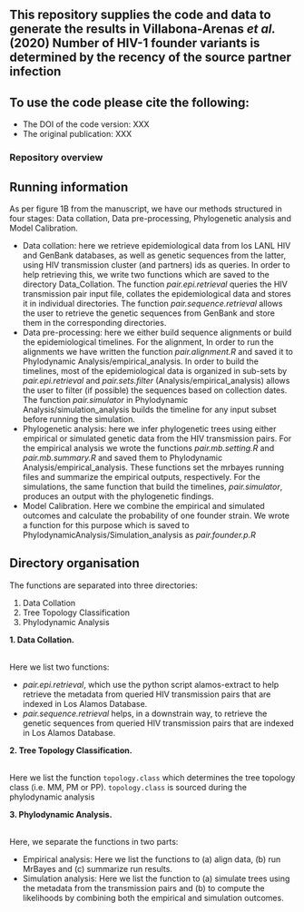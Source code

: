 
## This repository supplies the code and data to generate the results in Villabona-Arenas *et al.* (2020) Number of HIV-1 founder variants is determined by the recency of the source partner infection

## To use the code please cite the following:
  - The DOI of the code version: XXX
  - The original publication: XXX 
  

### Repository overview


## Running information

As per figure 1B from the manuscript, we have our methods structured in four stages: Data collation, Data pre-processing, Phylogenetic analysis and Model Calibration.

-	Data collation: here we retrieve epidemiological data from los LANL HIV and GenBank databases, as well as genetic sequences from the latter, using HIV transmission cluster (and partners) ids as queries. In order to help retrieving this, we write two functions which are saved to the directory Data_Collation. The function *pair.epi.retrieval* queries the HIV transmission pair input file, collates the epidemiological data and stores it in individual directories. The function *pair.sequence.retrieval* allows the user to retrieve the genetic sequences from GenBank and store them in the corresponding directories.
-	Data pre-processing: here we either build sequence alignments or build the epidemiological timelines. For the alignment, In order to run the alignments we have written the function *pair.alignment.R* and saved it to Phylodynamic Analysis/empirical_analysis. In order to build the timelines, most of the epidemiological data is organized in sub-sets by *pair.epi.retrieval* and *pair.sets.filter* (Analysis/empirical_analysis) allows the user to filter (if possible) the sequences based on collection dates. The function *pair.simulator* in Phylodynamic Analysis/simulation_analysis builds the timeline for any input subset before running the simulation.
-	Phylogenetic analysis: here we infer phylogenetic trees using either empirical or simulated genetic data from the HIV transmission pairs. For the empirical analysis we wrote the functions *pair.mb.setting.R* and *pair.mb.summary.R* and saved them to Phylodynamic Analysis/empirical_analysis. These functions set the mrbayes running files and summarize the empirical outputs, respectively. For the simulations, the same function that build the timelines, *pair.simulator*, produces an output with the phylogenetic findings.
-	Model Calibration. Here we combine the empirical and simulated outcomes and calculate the probability of one founder strain. We wrote a function for this purpose which is saved to PhylodynamicAnalysis/Simulation_analysis as *pair.founder.p.R*


## Directory organisation

The functions are separated into three directories:

1. Data Collation
2. Tree Topology Classification
3. Phylodynamic Analysis

**1. Data Collation.**<br/><br/>

Here we list two functions:

- *pair.epi.retrieval*, which use the python script alamos-extract to help retrieve the metadata from queried HIV transmission pairs that are indexed in Los Alamos Database.
- *pair.sequence.retrieval* helps, in a downstrain way, to retrieve the genetic sequences from queried HIV transmission pairs that are indexed in Los Alamos Database.

**2. Tree Topology Classification.** <br/><br/>

Here we list the function ```topology.class``` which determines the tree topology class (i.e. MM, PM or PP). ```topology.class``` is sourced during the phylodynamic analysis

**3. Phylodynamic Analysis.** <br/><br/>

Here, we separate the functions in two parts:

- Empirical analysis: Here we list the functions to (a) align data, (b) run MrBayes and (c) summarize run results. 
- Simulation analysis: Here we list the function to (a) simulate trees using the metadata from the transmission pairs and (b) to compute the likelihoods by combining both the empirical and simulation outcomes.
